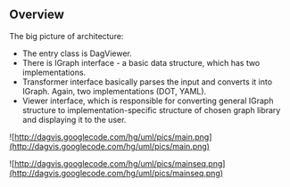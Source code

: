 ## Overview ##

The big picture of architecture:
  * The entry class is DagViewer.
  * There is IGraph interface - a basic data structure, which has two implementations.
  * Transformer interface basically parses the input and converts it into IGraph. Again, two implementations (DOT, YAML).
  * Viewer interface, which is responsible for converting general IGraph structure to implementation-specific structure of chosen graph library and displaying it to the user.

![http://dagvis.googlecode.com/hg/uml/pics/main.png](http://dagvis.googlecode.com/hg/uml/pics/main.png)

![http://dagvis.googlecode.com/hg/uml/pics/mainseq.png](http://dagvis.googlecode.com/hg/uml/pics/mainseq.png)